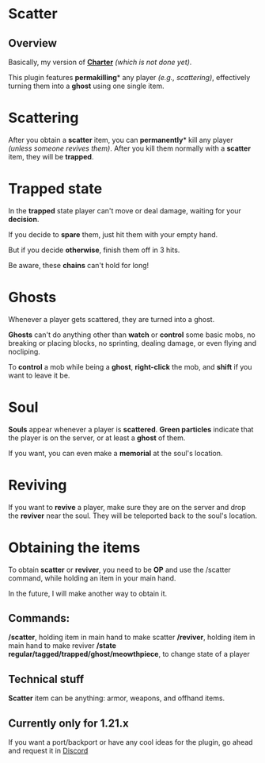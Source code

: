 # Scatter

## Overview
Basically, my version of [**Charter**](https://modrinth.com/mod/Charter) _(which is not done yet)_.

This plugin features **permakilling*** any player _(e.g., scattering)_, effectively turning them into a **ghost** using one single item.

# Scattering
After you obtain a **scatter** item, you can **permanently*** kill any player _(unless someone revives them)_. After you kill them normally with a **scatter** item, they will be **trapped**.

# Trapped state
In the **trapped** state player can't move or deal damage, waiting for your **decision**.

If you decide to **spare** them, just hit them with your empty hand.

But if you decide **otherwise**, finish them off in 3 hits.

Be aware, these **chains** can't hold for long!

# Ghosts
Whenever a player gets scattered, they are turned into a ghost.

**Ghosts** can't do anything other than **watch** or **control** some basic mobs, no breaking or placing blocks, no sprinting, dealing damage, or even flying and nocliping.

To **control** a mob while being a **ghost**, **right-click** the mob, and **shift** if you want to leave it be.

# Soul
**Souls** appear whenever a player is **scattered**. **Green particles** indicate that the player is on the server, or at least a **ghost** of them.

If you want, you can even make a **memorial** at the soul's location.

# Reviving
If you want to **revive** a player, make sure they are on the server and drop the **reviver** near the soul. They will be teleported back to the soul's location.

# Obtaining the items
To obtain **scatter** or **reviver**, you need to be **OP** and use the /scatter command, while holding an item in your main hand.

In the future, I will make another way to obtain it.

## Commands:
**/scatter**, holding item in main hand to make scatter
**/reviver**, holding item in main hand to make reviver
**/state <player> regular/tagged/trapped/ghost/meowthpiece**, to change state of a player

## Technical stuff
**Scatter** item can be anything: armor, weapons, and offhand items.

## Currently only for 1.21.x
If you want a port/backport or have any cool ideas for the plugin, go ahead and request it in [Discord](https://discord.gg/egN2MaYQZu)